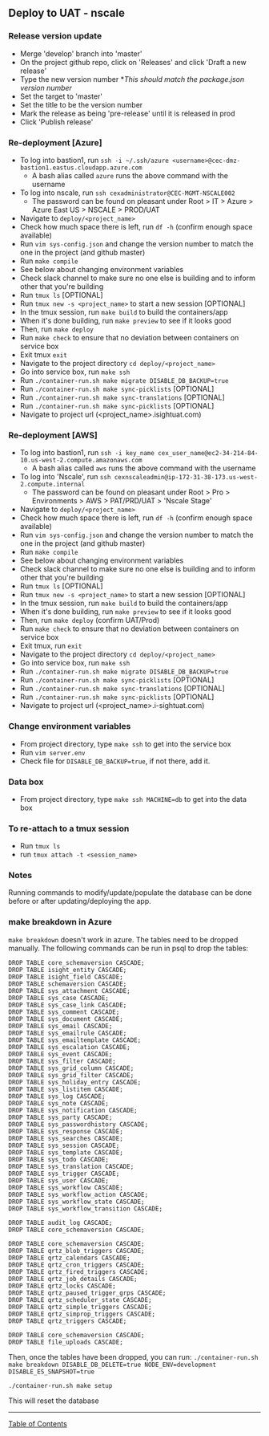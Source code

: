## Deploy to UAT - nscale

### Release version update
- Merge 'develop' branch into 'master'
- On the project github repo, click on 'Releases' and click 'Draft a new release'
- Type the new version number **This should match the package.json version number*
- Set the target to 'master'
- Set the title to be the version number
- Mark the release as being 'pre-release' until it is released in prod
- Click 'Publish release'

### Re-deployment [Azure]
- To log into bastion1, run `ssh -i ~/.ssh/azure <username>@cec-dmz-bastion1.eastus.cloudapp.azure.com`
	- A bash alias called `azure` runs the above command with the username
- To log into nscale, run `ssh cexadministrator@CEC-MGMT-NSCALE002`
	- The password can be found on pleasant under Root > IT > Azure > Azure East US > NSCALE > PROD/UAT
- Navigate to `deploy/<project_name>`
- Check how much space there is left, run `df -h` (confirm enough space available)
- Run `vim sys-config.json` and change the version number to match the one in the project (and github master)
- Run `make compile`
- See below about changing environment variables
- Check slack channel to make sure no one else is building and to inform other that you're building
- Run `tmux ls` [OPTIONAL]
- Run `tmux new -s <project_name>` to start a new session [OPTIONAL]
- In the tmux session, run `make build` to build the containers/app
- When it's done building, run `make preview` to see if it looks good
- Then, run `make deploy`
- Run `make check` to ensure that no deviation between containers on service box
- Exit tmux `exit`
- Navigate to the project directory `cd deploy/<project_name>`
- Go into service box, run `make ssh`
- Run `./container-run.sh make migrate DISABLE_DB_BACKUP=true`
- Run `./container-run.sh make sync-picklists` [OPTIONAL]
- Run `./container-run.sh make sync-translations` [OPTIONAL]
- Run `./container-run.sh make sync-picklists` [OPTIONAL]
- Navigate to project url (<project_name>.isightuat.com)


### Re-deployment [AWS]
- To log into bastion1, run `ssh -i key_name cex_user_name@ec2-34-214-84-10.us-west-2.compute.amazonaws.com`
	- A bash alias called `aws` runs the above command with the username
- To log into 'Nscale', run `ssh cexnscaleadmin@ip-172-31-38-173.us-west-2.compute.internal`
	- The password can be found on pleasant under Root > Pro > Environments > AWS > PAT/PRD/UAT > 'Nscale Stage'
- Navigate to `deploy/<project_name>`
- Check how much space there is left, run `df -h` (confirm enough space available)
- Run `vim sys-config.json` and change the version number to match the one in the project (and github master)
- Run `make compile`
- See below about changing environment variables
- Check slack channel to make sure no one else is building and to inform other that you're building
- Run `tmux ls` [OPTIONAL]
- Run `tmux new -s <project_name>` to start a new session [OPTIONAL]
- In the tmux session, run `make build` to build the containers/app
- When it's done building, run `make preview` to see if it looks good
- Then, run `make deploy` (confirm UAT/Prod)
- Run `make check` to ensure that no deviation between containers on service box
- Exit tmux, run `exit`
- Navigate to the project directory `cd deploy/<project_name>`
- Go into service box, run `make ssh`
- Run `./container-run.sh make migrate DISABLE_DB_BACKUP=true`
- Run `./container-run.sh make sync-picklists` [OPTIONAL]
- Run `./container-run.sh make sync-translations` [OPTIONAL]
- Run `./container-run.sh make sync-picklists` [OPTIONAL]
- Navigate to project url (<project_name>.i-sightuat.com)


### Change environment variables
- From project directory, type `make ssh` to get into the service box
- Run `vim server.env`
- Check file for `DISABLE_DB_BACKUP=true`, if not there, add it.

### Data box
- From project directory, type `make ssh MACHINE=db` to get into the data box

### To re-attach to a tmux session
- Run `tmux ls`
- run `tmux attach -t <session_name>`

### Notes
Running commands to modify/update/populate the database can be done before or after updating/deploying the app.


### make breakdown in Azure
`make breakdown` doesn't work in azure. The tables need to be dropped manually. The following commands can be run in psql to drop the tables:
```
DROP TABLE core_schemaversion CASCADE;
DROP TABLE isight_entity CASCADE;
DROP TABLE isight_field CASCADE;
DROP TABLE schemaversion CASCADE;
DROP TABLE sys_attachment CASCADE;
DROP TABLE sys_case CASCADE;
DROP TABLE sys_case_link CASCADE;
DROP TABLE sys_comment CASCADE;
DROP TABLE sys_document CASCADE;
DROP TABLE sys_email CASCADE;
DROP TABLE sys_emailrule CASCADE;
DROP TABLE sys_emailtemplate CASCADE;
DROP TABLE sys_escalation CASCADE;
DROP TABLE sys_event CASCADE;
DROP TABLE sys_filter CASCADE;
DROP TABLE sys_grid_column CASCADE;
DROP TABLE sys_grid_filter CASCADE;
DROP TABLE sys_holiday_entry CASCADE;
DROP TABLE sys_listitem CASCADE;
DROP TABLE sys_log CASCADE;
DROP TABLE sys_note CASCADE;
DROP TABLE sys_notification CASCADE;
DROP TABLE sys_party CASCADE;
DROP TABLE sys_passwordhistory CASCADE;
DROP TABLE sys_response CASCADE;
DROP TABLE sys_searches CASCADE;
DROP TABLE sys_session CASCADE;
DROP TABLE sys_template CASCADE;
DROP TABLE sys_todo CASCADE;
DROP TABLE sys_translation CASCADE;
DROP TABLE sys_trigger CASCADE;
DROP TABLE sys_user CASCADE;
DROP TABLE sys_workflow CASCADE;
DROP TABLE sys_workflow_action CASCADE;
DROP TABLE sys_workflow_state CASCADE;
DROP TABLE sys_workflow_transition CASCADE;

DROP TABLE audit_log CASCADE;
DROP TABLE core_schemaversion CASCADE;

DROP TABLE core_schemaversion CASCADE;
DROP TABLE qrtz_blob_triggers CASCADE;
DROP TABLE qrtz_calendars CASCADE;
DROP TABLE qrtz_cron_triggers CASCADE;
DROP TABLE qrtz_fired_triggers CASCADE;
DROP TABLE qrtz_job_details CASCADE;
DROP TABLE qrtz_locks CASCADE;
DROP TABLE qrtz_paused_trigger_grps CASCADE;
DROP TABLE qrtz_scheduler_state CASCADE;
DROP TABLE qrtz_simple_triggers CASCADE;
DROP TABLE qrtz_simprop_triggers CASCADE;
DROP TABLE qrtz_triggers CASCADE;

DROP TABLE core_schemaversion CASCADE;
DROP TABLE file_uploads CASCADE;
```

Then, once the tables have been dropped, you can run:
`./container-run.sh make breakdown DISABLE_DB_DELETE=true NODE_ENV=development DISABLE_ES_SNAPSHOT=true`

`./container-run.sh make setup`

This will reset the database 

***
[Table of Contents](../README.md)